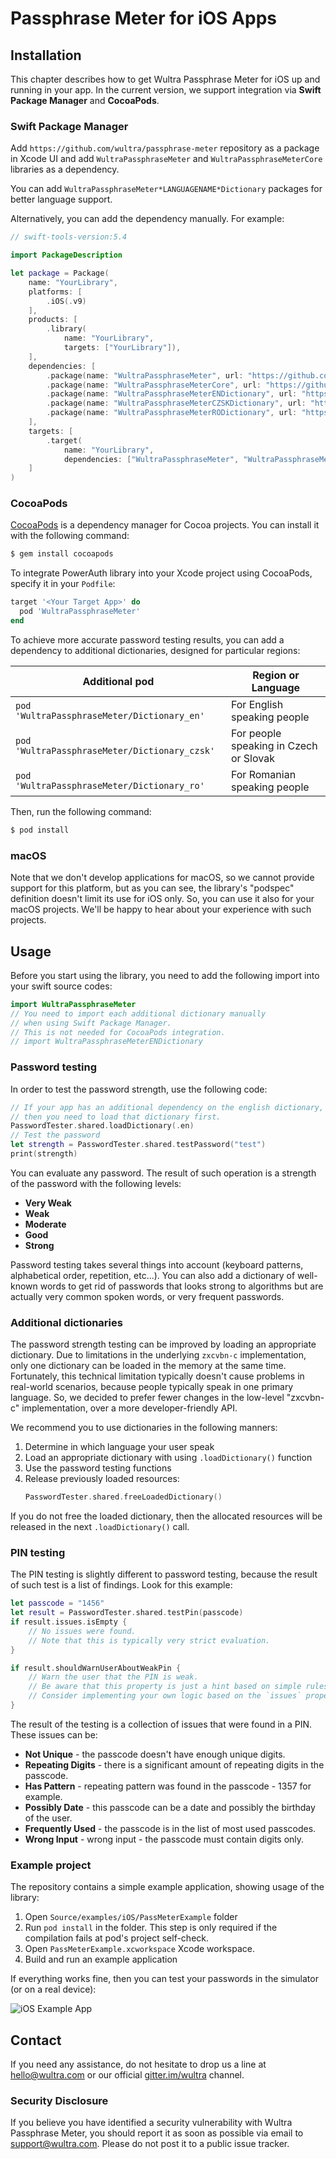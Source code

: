 # Passphrase Meter for iOS Apps

## Installation 

This chapter describes how to get Wultra Passphrase Meter for iOS up and running in your app. In the current version, we support integration via __Swift Package Manager__ and __CocoaPods__.

### Swift Package Manager

Add `https://github.com/wultra/passphrase-meter` repository as a package in Xcode UI and add `WultraPassphraseMeter` and `WultraPassphraseMeterCore` libraries as a dependency.

<!-- begin box info -->
You can add `WultraPassphraseMeter*LANGUAGENAME*Dictionary` packages for better language support.
<!-- end -->

Alternatively, you can add the dependency manually. For example:

```swift
// swift-tools-version:5.4

import PackageDescription

let package = Package(
    name: "YourLibrary",
    platforms: [
        .iOS(.v9)
    ],
    products: [
        .library(
            name: "YourLibrary",
            targets: ["YourLibrary"]),
    ],
    dependencies: [
        .package(name: "WultraPassphraseMeter", url: "https://github.com/wultra/passphrase-meter.git", .from("1.1.0")),
        .package(name: "WultraPassphraseMeterCore", url: "https://github.com/wultra/passphrase-meter.git", .from("1.1.0")),
        .package(name: "WultraPassphraseMeterENDictionary", url: "https://github.com/wultra/passphrase-meter.git", .from("1.1.0")),
        .package(name: "WultraPassphraseMeterCZSKDictionary", url: "https://github.com/wultra/passphrase-meter.git", .from("1.1.0")),
        .package(name: "WultraPassphraseMeterRODictionary", url: "https://github.com/wultra/passphrase-meter.git", .from("1.1.0")),
    ],
    targets: [
        .target(
            name: "YourLibrary",
            dependencies: ["WultraPassphraseMeter", "WultraPassphraseMeterCore", "WultraPassphraseMeterENDictionary", "WultraPassphraseMeterCZSKDictionary", "WultraPassphraseMeterRODictionary"])
    ]
)
```

### CocoaPods

[CocoaPods](http://cocoapods.org) is a dependency manager for Cocoa projects. You can install it with the following command:
```bash
$ gem install cocoapods
```

To integrate PowerAuth library into your Xcode project using CocoaPods, specify it in your `Podfile`:
```ruby
target '<Your Target App>' do
  pod 'WultraPassphraseMeter'
end
```

To achieve more accurate password testing results, you can add a dependency to additional dictionaries, designed for particular regions:

| Additional pod | Region or Language |
|----------------|--------------------|
| `pod 'WultraPassphraseMeter/Dictionary_en'`   | For English speaking people |
| `pod 'WultraPassphraseMeter/Dictionary_czsk'` | For people speaking in Czech or Slovak |
| `pod 'WultraPassphraseMeter/Dictionary_ro'`   | For Romanian speaking people |


Then, run the following command:
```bash
$ pod install
```

### macOS

Note that we don't develop applications for macOS, so we cannot provide support for this platform, but as you can see, the library's "podspec" definition doesn't limit its use for iOS only. So, you can use it also for your macOS projects. We'll be happy to hear about your experience with such projects.

## Usage

Before you start using the library, you need to add the following import into your swift source codes:

```swift
import WultraPassphraseMeter
// You need to import each additional dictionary manually
// when using Swift Package Manager. 
// This is not needed for CocoaPods integration.
// import WultraPassphraseMeterENDictionary
```

### Password testing

In order to test the password strength, use the following code:

```swift
// If your app has an additional dependency on the english dictionary,  
// then you need to load that dictionary first.
PasswordTester.shared.loadDictionary(.en)
// Test the password
let strength = PasswordTester.shared.testPassword("test")
print(strength)
```

You can evaluate any password. The result of such operation is a strength of the password with the following levels:

- **Very Weak**
- **Weak**
- **Moderate**
- **Good**
- **Strong**

Password testing takes several things into account (keyboard patterns, alphabetical order, repetition, etc...). You can also add a dictionary of well-known words to get rid of passwords that looks strong to algorithms but are actually very common spoken words, or very frequent passwords.

### Additional dictionaries

The password strength testing can be improved by loading an appropriate dictionary. Due to limitations in the underlying `zxcvbn-c` implementation, only one dictionary can be loaded in the memory at the same time. Fortunately, this technical limitation typically doesn't cause problems in real-world scenarios, because people typically speak in one primary language. So, we decided to prefer fewer changes in the low-level "zxcvbn-c" implementation, over a more developer-friendly API.

We recommend you to use dictionaries in the following manners:

1. Determine in which language your user speak
1. Load an appropriate dictionary with using `.loadDictionary()` function
1. Use the password testing functions
1. Release previously loaded resources:
   ```swift
   PasswordTester.shared.freeLoadedDictionary()
   ```

If you do not free the loaded dictionary, then the allocated resources will be released in the next `.loadDictionary()` call.


### PIN testing

The PIN testing is slightly different to password testing, because the result of such test is a list of findings. Look for this example:

```swift
let passcode = "1456"
let result = PasswordTester.shared.testPin(passcode)
if result.issues.isEmpty {
    // No issues were found. 
    // Note that this is typically very strict evaluation.
}

if result.shouldWarnUserAboutWeakPin {
	// Warn the user that the PIN is weak.
	// Be aware that this property is just a hint based on simple rules. 
	// Consider implementing your own logic based on the `issues` property.
}
```

The result of the testing is a collection of issues that were found in a PIN. These issues can be:

- **Not Unique** - the passcode doesn't have enough unique digits.
- **Repeating Digits** - there is a significant amount of repeating digits in the passcode.
- **Has Pattern** - repeating pattern was found in the passcode - 1357 for example.
- **Possibly Date** - this passcode can be a date and possibly the birthday of the user.
- **Frequently Used** - the passcode is in the list of most used passcodes.
- **Wrong Input** - wrong input - the passcode must contain digits only.

### Example project

The repository contains a simple example application, showing usage of the library:

1. Open `Source/examples/iOS/PassMeterExample` folder
1. Run `pod install` in the folder. This step is only required if the compilation fails at pod's project self-check.
1. Open `PassMeterExample.xcworkspace` Xcode workspace. 
1. Build and run an example application

If everything works fine, then you can test your passwords in the simulator (or on a real device):

![iOS Example App](./images/ios-tester.png)

## Contact

If you need any assistance, do not hesitate to drop us a line at [hello@wultra.com](mailto:hello@wultra.com) or our official [gitter.im/wultra](https://gitter.im/wultra) channel.

### Security Disclosure

If you believe you have identified a security vulnerability with Wultra Passphrase Meter, you should report it as soon as possible via email to [support@wultra.com](mailto:support@wultra.com). Please do not post it to a public issue tracker.
